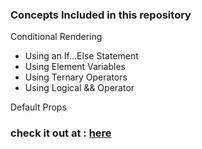 ### Concepts Included in this repository

Conditional Rendering

- Using an If...Else Statement
- Using Element Variables
- Using Ternary Operators
- Using Logical && Operator

Default Props

### check it out at : [here](https://sukCondRend.ccbp.tech)
